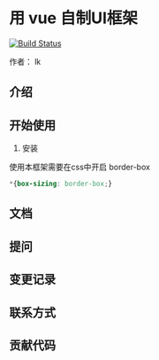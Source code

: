 # 用 vue 自制UI框架

[![Build Status](https://www.travis-ci.org/Luke19950111/Vui-demo.svg?branch=master)](https://www.travis-ci.org/Luke19950111/Vui-demo)

作者： lk

## 介绍

## 开始使用
1. 安装

使用本框架需要在css中开启 border-box
```css
*{box-sizing: border-box;}
```

## 文档

## 提问

## 变更记录

## 联系方式

## 贡献代码


